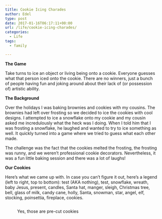 ```yaml
---
title: Cookie Icing Charades
author: Edel
type: post
date: 2017-01-16T06:17:11+00:00
url: /life/cookie-icing-charades/
categories:
  - Life
tags:
  - family

---
```

**The Game**

Take turns to ice an object or living being onto a cookie. Everyone guesses what that person iced onto the cookie. There are no winners, just a bunch of people having fun and joking around about their lack of (or possession of) artistic ability.

**The Background**

Over the holidays I was baking brownies and cookies with my cousins. The brownies had left over frosting so we decided to ice the cookies with cool designs. I attempted to ice a snowflake onto my cookie and my cousin asked me incredulously what the heck was I doing. When I told him that I was frosting a snowflake, he laughed and wanted to try to ice something as well. It quickly turned into a game where we tried to guess what each other made.

The challenge was the fact that the cookies melted the frosting, the frosting was runny, and we weren&#8217;t professional cookie decorators. Nevertheless, it was a fun little baking session and there was a lot of laughs!</figure> 

**Our Cookies**

Here&#8217;s what we came up with. In case you can&#8217;t figure it out, here&#8217;s a legend (left to right, top to bottom): test (AKA nothing), test, snowflake, wreath, baby Jesus, present, candles, Santa hat, manger, sleigh, Christmas tree, bell, glass of milk, candy cane, holly, Santa, snowman, star, angel, elf, stocking, poinsettia, fireplace, cookies.<figure>

<img data-attachment-id="21" data-permalink="http://edelgrace.me/blog/life/cookie-icing-charades/attachment/20161220_170146/" data-orig-file="https://i0.wp.com/edelgrace.me/blog/wp-content/uploads/2017/01/20161220_170146.jpg?fit=281%2C500" data-orig-size="281,500" data-comments-opened="1" data-image-meta="{&quot;aperture&quot;:&quot;2.4&quot;,&quot;credit&quot;:&quot;&quot;,&quot;camera&quot;:&quot;LG-K210&quot;,&quot;caption&quot;:&quot;&quot;,&quot;created_timestamp&quot;:&quot;1482253306&quot;,&quot;copyright&quot;:&quot;&quot;,&quot;focal_length&quot;:&quot;3.18&quot;,&quot;iso&quot;:&quot;200&quot;,&quot;shutter_speed&quot;:&quot;0.05&quot;,&quot;title&quot;:&quot;&quot;,&quot;orientation&quot;:&quot;1&quot;}" data-image-title="20161220_170146" data-image-description="" data-medium-file="https://i0.wp.com/edelgrace.me/blog/wp-content/uploads/2017/01/20161220_170146.jpg?fit=169%2C300" data-large-file="https://i0.wp.com/edelgrace.me/blog/wp-content/uploads/2017/01/20161220_170146.jpg?fit=281%2C500" src="https://i0.wp.com/edelgrace.me/blog/wp-content/uploads/2017/01/20161220_170146.jpg?resize=281%2C500" alt="" class="alignnone size-full wp-image-21" srcset="https://i0.wp.com/edelgrace.me/blog/wp-content/uploads/2017/01/20161220_170146.jpg?w=281 281w, https://i0.wp.com/edelgrace.me/blog/wp-content/uploads/2017/01/20161220_170146.jpg?resize=169%2C300 169w" sizes="(max-width: 281px) 100vw, 281px" data-recalc-dims="1" /><figcaption>Yes, those are pre-cut cookies</figcaption></figure>